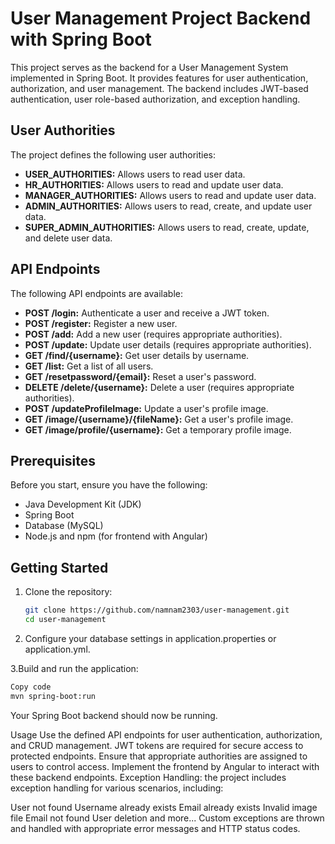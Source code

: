 # User Management Project Backend with Spring Boot

This project serves as the backend for a User Management System implemented in Spring Boot. It provides features for user authentication, authorization, and user management. The backend includes JWT-based authentication, user role-based authorization, and exception handling.

## User Authorities

The project defines the following user authorities:

- **USER_AUTHORITIES:** Allows users to read user data.
- **HR_AUTHORITIES:** Allows users to read and update user data.
- **MANAGER_AUTHORITIES:** Allows users to read and update user data.
- **ADMIN_AUTHORITIES:** Allows users to read, create, and update user data.
- **SUPER_ADMIN_AUTHORITIES:** Allows users to read, create, update, and delete user data.

## API Endpoints

The following API endpoints are available:

- **POST /login:** Authenticate a user and receive a JWT token.
- **POST /register:** Register a new user.
- **POST /add:** Add a new user (requires appropriate authorities).
- **POST /update:** Update user details (requires appropriate authorities).
- **GET /find/{username}:** Get user details by username.
- **GET /list:** Get a list of all users.
- **GET /resetpassword/{email}:** Reset a user's password.
- **DELETE /delete/{username}:** Delete a user (requires appropriate authorities).
- **POST /updateProfileImage:** Update a user's profile image.
- **GET /image/{username}/{fileName}:** Get a user's profile image.
- **GET /image/profile/{username}:** Get a temporary profile image.

## Prerequisites

Before you start, ensure you have the following:

- Java Development Kit (JDK)
- Spring Boot
- Database (MySQL)
- Node.js and npm (for frontend with Angular)

## Getting Started

1. Clone the repository:

   ```bash
   git clone https://github.com/namnam2303/user-management.git
   cd user-management
2. Configure your database settings in application.properties or application.yml.

3.Build and run the application:

  ```bash
  Copy code
  mvn spring-boot:run
```
Your Spring Boot backend should now be running.

Usage
Use the defined API endpoints for user authentication, authorization,  and CRUD management.
JWT tokens are required for secure access to protected endpoints.
Ensure that appropriate authorities are assigned to users to control access.
Implement the frontend by Angular to interact with these backend endpoints.
Exception Handling: the project includes exception handling for various scenarios, including:

User not found
Username already exists
Email already exists
Invalid image file
Email not found
User deletion
and more...
Custom exceptions are thrown and handled with appropriate error messages and HTTP status codes.

